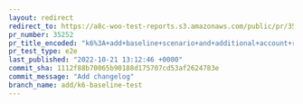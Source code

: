 ```yaml
---
layout: redirect
redirect_to: https://a8c-woo-test-reports.s3.amazonaws.com/public/pr/35252/e2e/index.html
pr_number: 35252
pr_title_encoded: "k6%3A+add+baseline+scenario+and+additional+account+requests"
pr_test_type: e2e
last_published: "2022-10-21 13:12:46 +0000"
commit_sha: 1112f88b70065b90188d175707cd53af2624783e
commit_message: "Add changelog"
branch_name: add/k6-baseline-test
---
```

